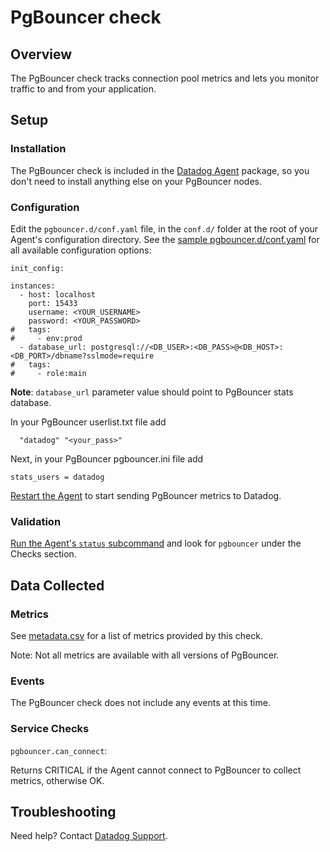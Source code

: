 # PgBouncer check

## Overview

The PgBouncer check tracks connection pool metrics and lets you monitor traffic to and from your application.

## Setup
### Installation

The PgBouncer check is included in the [Datadog Agent][1] package, so you don't need to install anything else on your PgBouncer nodes.

### Configuration

Edit the `pgbouncer.d/conf.yaml` file, in the `conf.d/` folder at the root of your Agent's configuration directory. See the [sample pgbouncer.d/conf.yaml][2] for all available configuration options:

```
init_config:

instances:
  - host: localhost
    port: 15433
    username: <YOUR_USERNAME>
    password: <YOUR_PASSWORD>
#   tags:
#     - env:prod
  - database_url: postgresql://<DB_USER>:<DB_PASS>@<DB_HOST>:<DB_PORT>/dbname?sslmode=require
#   tags:
#     - role:main
```

**Note**: `database_url` parameter value should point to PgBouncer stats database.

In your PgBouncer userlist.txt file add
```
  "datadog" "<your_pass>"
```

Next, in your PgBouncer pgbouncer.ini file add
```
stats_users = datadog
```

[Restart the Agent][3] to start sending PgBouncer metrics to Datadog.

### Validation

[Run the Agent's `status` subcommand][4] and look for `pgbouncer` under the Checks section.

## Data Collected
### Metrics
See [metadata.csv][5] for a list of metrics provided by this check.

Note: Not all metrics are available with all versions of PgBouncer.

### Events
The PgBouncer check does not include any events at this time.

### Service Checks

`pgbouncer.can_connect`:

Returns CRITICAL if the Agent cannot connect to PgBouncer to collect metrics, otherwise OK.

## Troubleshooting
Need help? Contact [Datadog Support][6].

[1]: https://app.datadoghq.com/account/settings#agent
[2]: https://github.com/DataDog/integrations-core/blob/master/pgbouncer/datadog_checks/pgbouncer/data/conf.yaml.example
[3]: https://docs.datadoghq.com/agent/faq/agent-commands/#start-stop-restart-the-agent
[4]: https://docs.datadoghq.com/agent/faq/agent-commands/#agent-status-and-information
[5]: https://github.com/DataDog/integrations-core/blob/master/pgbouncer/metadata.csv
[6]: https://docs.datadoghq.com/help/
